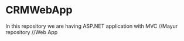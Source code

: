 # CRMWebApp
In this repository we are having ASP.NET application with MVC
//Mayur repository
//Web App